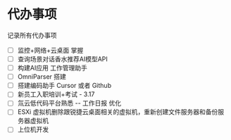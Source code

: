 # 代办事项

记录所有代办事项

- [ ] 监控+网络+云桌面 掌握
- [ ] 查询场景对话香水推荐AI模型API
- [ ] 构建AI应用 工作管理助手
- [ ] OmniParser 搭建
- [ ] 搭建编码助手 Cursor 或者 Github
- [ ] 新员工入职培训+考试 - 3.17
- [ ] 氚云低代码平台熟悉 -- 工作日报 优化
- [ ] ESXi 虚拟机删除跟锐捷云桌面相关的虚拟机，重新创建文件服务器和备份服务器虚拟机
- [ ] 上位机开发
